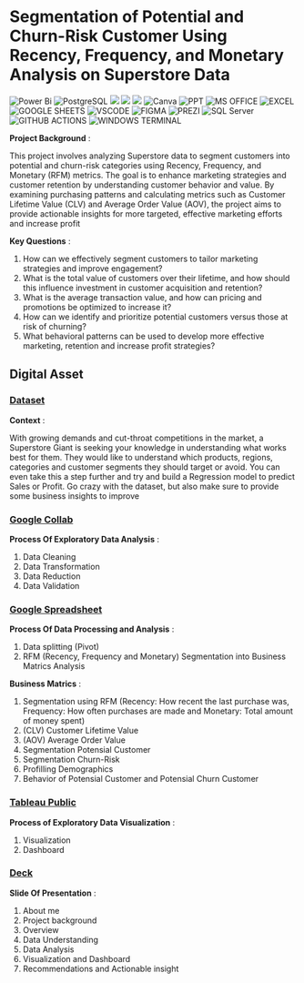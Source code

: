 # Segmentation of Potential and Churn-Risk Customer Using Recency, Frequency, and Monetary Analysis on Superstore Data 

![Power Bi](https://img.shields.io/badge/power_bi-F2C811?style=for-the-badge&logo=powerbi&logoColor=black)
![PostgreSQL](https://img.shields.io/badge/PostgreSQL-316192?style=for-the-badge&logo=postgresql&logoColor=white)
![](https://img.shields.io/badge/MySQL-00000F?style=for-the-badge&logo=mysql&logoColor=white)
![](https://img.shields.io/badge/SQLite-07405E?style=for-the-badge&logo=sqlite&logoColor=white)
![](https://img.shields.io/badge/Tableau-E97627?style=for-the-badge&logo=Tableau&logoColor=white)
![Canva](https://img.shields.io/badge/Canva-%2300C4CC.svg?style=for-the-badge&logo=Canva&logoColor=white)
![PPT](https://img.shields.io/badge/Microsoft_PowerPoint-B7472A?style=for-the-badge&logo=microsoft-powerpoint&logoColor=white)
![MS OFFICE](https://img.shields.io/badge/Microsoft_Office-D83B01?style=for-the-badge&logo=microsoft-office&logoColor=white)
![EXCEL](https://img.shields.io/badge/Microsoft_Excel-217346?style=for-the-badge&logo=microsoft-excel&logoColor=white)
![GOOGLE SHEETS](https://img.shields.io/badge/Google%20Sheets-34A853?style=for-the-badge&logo=google-sheets&logoColor=white)
![VSCODE](https://img.shields.io/badge/VSCode-0078D4?style=for-the-badge&logo=visual%20studio%20code&logoColor=white)
![FIGMA](https://img.shields.io/badge/Figma-F24E1E?style=for-the-badge&logo=tfigma&logoColor=white)
![PREZI](https://img.shields.io/badge/Prezi-3181FF?style=for-the-badge&logo=prezi&logoColor=white)
![SQL Server](https://img.shields.io/badge/Microsoft_SQL_Server-CC2927?style=for-the-badge&logo=microsoft-sql-server&logoColor=white)
![GITHUB ACTIONS](https://img.shields.io/badge/Github%20Actions-282a2e?style=for-the-badge&logo=githubactions&logoColor=367cfe)
![WINDOWS TERMINAL](https://img.shields.io/badge/windows%20terminal-4D4D4D?style=for-the-badge&logo=windows%20terminal&logoColor=white)

**Project Background** : 

This project involves analyzing Superstore data to segment customers into potential and churn-risk categories using Recency, Frequency, and Monetary (RFM) metrics. The goal is to enhance marketing strategies and customer retention by understanding customer behavior and value. By examining purchasing patterns and calculating metrics such as Customer Lifetime Value (CLV) and Average Order Value (AOV), the project aims to provide actionable insights for more targeted, effective marketing efforts and increase profit

**Key Questions** : 
1. How can we effectively segment customers to tailor marketing strategies and improve engagement?
2. What is the total value of customers over their lifetime, and how should this influence investment in customer acquisition and retention?
3. What is the average transaction value, and how can pricing and promotions be optimized to increase it?
4. How can we identify and prioritize potential customers versus those at risk of churning?
5. What behavioral patterns can be used to develop more effective marketing, retention and increase profit strategies?

## Digital Asset

### [Dataset](https://www.kaggle.com/datasets/vivek468/superstore-dataset-final/data)

**Context** : 

With growing demands and cut-throat competitions in the market, a Superstore Giant is seeking your knowledge in understanding what works best for them. They would like to understand which products, regions, categories and customer segments they should target or avoid. You can even take this a step further and try and build a Regression model to predict Sales or Profit. Go crazy with the dataset, but also make sure to provide some business insights to improve

### [Google Collab](https://colab.research.google.com/drive/1P0WrFK8L_pL3aDhS-BqfxV3ZVvWfkGwW)

**Process Of Exploratory Data Analysis** : 

1. Data Cleaning
2. Data Transformation
3. Data Reduction
4. Data Validation

### [Google Spreadsheet](https://docs.google.com/spreadsheets/d/e/2PACX-1vQxhQqJgSZgV02aQBKFPMQses20STs5kBZGRk0kU6z9YZH94M65os-r7RMyNKSV7jfJ5RyNuhvBxU5N/pubhtml)

**Process Of Data Processing and Analysis** : 

1. Data splitting (Pivot)
2. RFM (Recency, Frequency and Monetary) Segmentation into Business Matrics Analysis

**Business Matrics** : 

1. Segmentation using RFM (Recency: How recent the last purchase was, Frequency: How often purchases are made and Monetary: Total amount of money spent)
2. (CLV) Customer Lifetime Value
3. (AOV) Average Order Value
4. Segmentation Potensial Customer
5. Segmentation Churn-Risk
6. Profilling Demographics
7. Behavior of Potensial Customer and Potensial Churn Customer

### [Tableau Public](https://public.tableau.com/views/FinalProjectFInal/Topic?:language=en-US&:sid=&:redirect=auth&:display_count=n&:origin=viz_share_link)

**Process of Exploratory Data Visualization** : 

1. Visualization
2. Dashboard

### [Deck](https://www.canva.com/design/DAGRxl9Ijik/ZhujJeQnGTmdbm-cRHqkdQ/view)

**Slide Of Presentation** : 

1. About me
2. Project background
3. Overview
4. Data Understanding
5. Data Analysis
6. Visualization and Dashboard
7. Recommendations and Actionable insight
